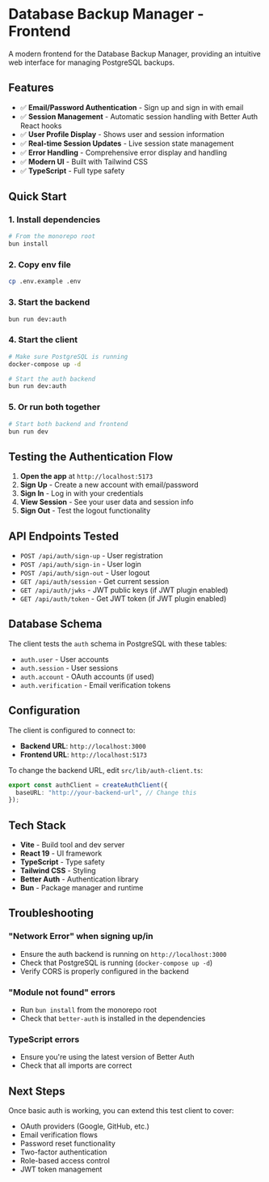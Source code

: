 # Database Backup Manager - Frontend

A modern frontend for the Database Backup Manager, providing an intuitive web interface for managing PostgreSQL backups.

## Features

- ✅ **Email/Password Authentication** - Sign up and sign in with email
- ✅ **Session Management** - Automatic session handling with Better Auth React hooks
- ✅ **User Profile Display** - Shows user and session information
- ✅ **Real-time Session Updates** - Live session state management
- ✅ **Error Handling** - Comprehensive error display and handling
- ✅ **Modern UI** - Built with Tailwind CSS
- ✅ **TypeScript** - Full type safety

## Quick Start

### 1. Install dependencies

```bash
# From the monorepo root
bun install
```

### 2. Copy env file

```bash
cp .env.example .env
```

### 3. Start the backend

```bash
bun run dev:auth
```

### 4. Start the client

```bash
# Make sure PostgreSQL is running
docker-compose up -d

# Start the auth backend
bun run dev:auth
```

### 5. Or run both together

```bash
# Start both backend and frontend
bun run dev
```

## Testing the Authentication Flow

1. **Open the app** at `http://localhost:5173`
2. **Sign Up** - Create a new account with email/password
3. **Sign In** - Log in with your credentials
4. **View Session** - See your user data and session info
5. **Sign Out** - Test the logout functionality

## API Endpoints Tested

- `POST /api/auth/sign-up` - User registration
- `POST /api/auth/sign-in` - User login
- `POST /api/auth/sign-out` - User logout
- `GET /api/auth/session` - Get current session
- `GET /api/auth/jwks` - JWT public keys (if JWT plugin enabled)
- `GET /api/auth/token` - Get JWT token (if JWT plugin enabled)

## Database Schema

The client tests the `auth` schema in PostgreSQL with these tables:

- `auth.user` - User accounts
- `auth.session` - User sessions
- `auth.account` - OAuth accounts (if used)
- `auth.verification` - Email verification tokens

## Configuration

The client is configured to connect to:

- **Backend URL**: `http://localhost:3000`
- **Frontend URL**: `http://localhost:5173`

To change the backend URL, edit `src/lib/auth-client.ts`:

```typescript
export const authClient = createAuthClient({
  baseURL: "http://your-backend-url", // Change this
});
```

## Tech Stack

- **Vite** - Build tool and dev server
- **React 19** - UI framework
- **TypeScript** - Type safety
- **Tailwind CSS** - Styling
- **Better Auth** - Authentication library
- **Bun** - Package manager and runtime

## Troubleshooting

### "Network Error" when signing up/in

- Ensure the auth backend is running on `http://localhost:3000`
- Check that PostgreSQL is running (`docker-compose up -d`)
- Verify CORS is properly configured in the backend

### "Module not found" errors

- Run `bun install` from the monorepo root
- Check that `better-auth` is installed in the dependencies

### TypeScript errors

- Ensure you're using the latest version of Better Auth
- Check that all imports are correct

## Next Steps

Once basic auth is working, you can extend this test client to cover:

- OAuth providers (Google, GitHub, etc.)
- Email verification flows
- Password reset functionality
- Two-factor authentication
- Role-based access control
- JWT token management
